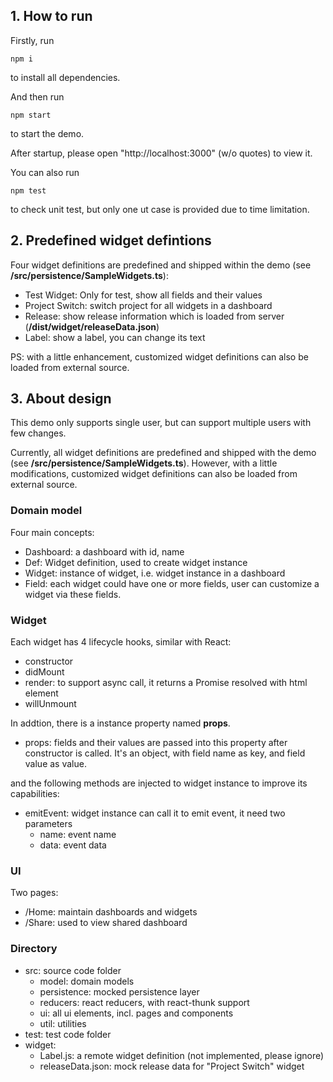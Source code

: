 ## 1. How to run

Firstly, run

`npm i`

to install all dependencies.



And then run

`npm start`

to start the demo. 



After startup, please open "http://localhost:3000" (w/o quotes) to view it.



You can also run

`npm test`

to check unit test, but only one ut case is provided due to time limitation.



## 2. Predefined widget defintions

Four widget definitions are predefined and shipped within the demo (see **/src/persistence/SampleWidgets.ts**):

- Test Widget: Only for test, show all fields and their values
- Project Switch: switch project for all widgets in a dashboard
- Release: show release information which is loaded from server (**/dist/widget/releaseData.json**)
- Label: show a label, you can change its text

PS: with a little  enhancement, customized widget definitions can also be loaded from external source.



## 3. About design

This demo only supports single user, but can support multiple users with few changes.

Currently, all widget definitions are predefined and shipped with the demo (see **/src/persistence/SampleWidgets.ts**). However, with a little modifications, customized widget definitions can also be loaded from external source.

### Domain model

Four main concepts:

- Dashboard: a dashboard with id, name
- Def: Widget definition, used to create widget instance
- Widget: instance of widget, i.e. widget instance in a dashboard
- Field: each widget could have one or more fields, user can customize a widget via these fields.

### Widget

Each widget has 4 lifecycle hooks, similar with React:

- constructor
- didMount
- render: to support async call, it returns a Promise resolved with html element
- willUnmount

In addtion, there is a instance property named **props**.

- props: fields and their values are passed into this property after constructor is called. It's an object, with field name as key, and field value as value.

and the following methods are injected to widget instance to improve its capabilities:

- emitEvent: widget instance can call it to emit event, it need two parameters 
  - name: event name
  - data: event data

### UI

Two pages:

- /Home: maintain dashboards and widgets
- /Share: used to view shared dashboard

### Directory

- src: source code folder
  - model: domain models
  - persistence: mocked persistence layer
  - reducers: react reducers, with react-thunk support
  - ui: all ui elements, incl. pages and components
  - util: utilities
- test: test code folder
- widget: 
  - Label.js: a remote widget definition (not implemented, please ignore)
  - releaseData.json: mock release data for "Project Switch" widget
